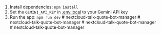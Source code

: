 1. Install dependencies:
   `npm install`
2. Set the `GEMINI_API_KEY` in [.env.local](.env.local) to your Gemini API key
3. Run the app:
   `npm run dev`
#   n e x t c l o u d - t a l k - q u o t e - b o t - m a n a g e r 
 
 #   n e x t c l o u d - t a l k - q u o t e - b o t - m a n a g e r 
 
 #   n e x t c l o u d - t a l k - q u o t e - b o t - m a n a g e r 
 
 #   n e x t c l o u d - t a l k - q u o t e - b o t - m a n a g e r 
 
 
